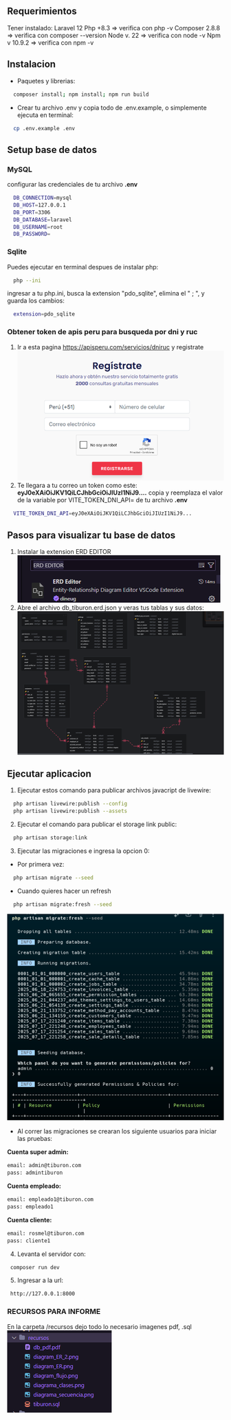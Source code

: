 ## Requerimientos
Tener instalado:
Laravel 12
Php +8.3 => verifica con php -v
Composer 2.8.8 => verifica con composer --version
Node v. 22 => verifica con node -v
Npm v 10.9.2 => verifica con npm -v

## Instalacion
- Paquetes y librerias:
``` bash 
  composer install; npm install; npm run build
```

- Crear tu archivo .env y copia todo de .env.example, o simplemente ejecuta en terminal:
``` bash 
  cp .env.example .env
```

## Setup base de datos 
### MySQL
configurar las credenciales de tu archivo **.env**
``` bash
  DB_CONNECTION=mysql
  DB_HOST=127.0.0.1
  DB_PORT=3306
  DB_DATABASE=laravel
  DB_USERNAME=root
  DB_PASSWORD=
```

### Sqlite
Puedes ejecutar en terminal despues de instalar php:
``` bash 
  php --ini
```
ingresar a tu php.ini, busca la extension "pdo_sqlite", elimina el " ; ", y guarda los cambios:
``` bash 
  extension=pdo_sqlite
```

### Obtener token de apis peru para busqueda por dni y ruc
1. Ir a esta pagina https://apisperu.com/servicios/dniruc y registrate
![alt text](image.png)
2. Te llegara a tu correo un token como este:
 **eyJ0eXAiOiJKV1QiLCJhbGciOiJIUzI1NiJ9....**
 copia y reemplaza el valor de la variable por VITE_TOKEN_DNI_API= de tu archivo **.env**
``` bash 
  VITE_TOKEN_DNI_API=eyJ0eXAiOiJKV1QiLCJhbGciOiJIUzI1NiJ9...
```

## Pasos para visualizar tu base de datos
1. Instalar la extension ERD EDITOR 
![alt text](image-1.png)
2. Abre el archivo db_tiburon.erd.json y veras tus tablas y sus datos:
![alt text](image-2.png)

## Ejecutar aplicacion
1. Ejecutar estos comando para publicar archivos javacript de livewire: 
``` sh
  php artisan livewire:publish --config 
  php artisan livewire:publish --assets 
```

2. Ejecutar el comando para publicar el storage link public:
``` sh
  php artisan storage:link
```

3. Ejecutar las migraciones e ingresa la opcion 0:
- Por primera vez:
``` sh
  php artisan migrate --seed
```
- Cuando quieres hacer un refresh
``` sh
  php artisan migrate:fresh --seed
```
![alt text](image-3.png)

- Al correr las migraciones se crearan los siguiente usuarios para iniciar las pruebas:

**Cuenta super admin:**
  ``` sh
  email: admin@tiburon.com
  pass: admintiburon
  ```
**Cuenta empleado:**
  ``` sh
  email: empleado1@tiburon.com
  pass: empleado1
  ```
**Cuenta cliente:**
  ``` sh
  email: rosmel@tiburon.com
  pass: cliente1
  ```
4. Levanta el servidor con:
 ``` sh
  composer run dev
```

5. Ingresar a la url:
 ``` sh
  http://127.0.0.1:8000
```

### RECURSOS PARA INFORME

En la carpeta /recursos dejo todo lo necesario imagenes pdf, .sql
![alt text](image-4.png)